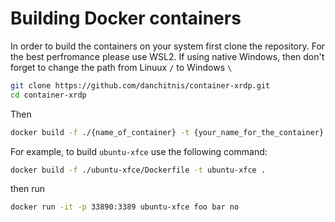 # Building Docker containers

In order to build the containers on your system first clone the repository. For the best perfromance please use WSL2. If using native Windows, then don't forget to change the path from Linuux `/` to Windows `\`


```bash
git clone https://github.com/danchitnis/container-xrdp.git
cd container-xrdp
```

Then

```bash
docker build -f ./{name_of_container} -t {your_name_for_the_container} .
```

For example, to build `ubuntu-xfce` use the following command:

```bash
docker build -f ./ubuntu-xfce/Dockerfile -t ubuntu-xfce .
```

then run

```bash
docker run -it -p 33890:3389 ubuntu-xfce foo bar no
```
